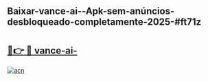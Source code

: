 ## Baixar-vance-ai--Apk-sem-anúncios-desbloqueado-completamente-2025-#ft71z

# <h2><a href="https://ainizakaria.my?title=vance-ai-&ref=20M">🔗👉 🔴 vance-ai-</a></h2>

[![acn](https://github.com/user-attachments/assets/0f9c940e-d8b0-45ae-aac7-cd30a18b3e1c)](https://ainizakaria.my?title=vance-ai-&ref=20M)

